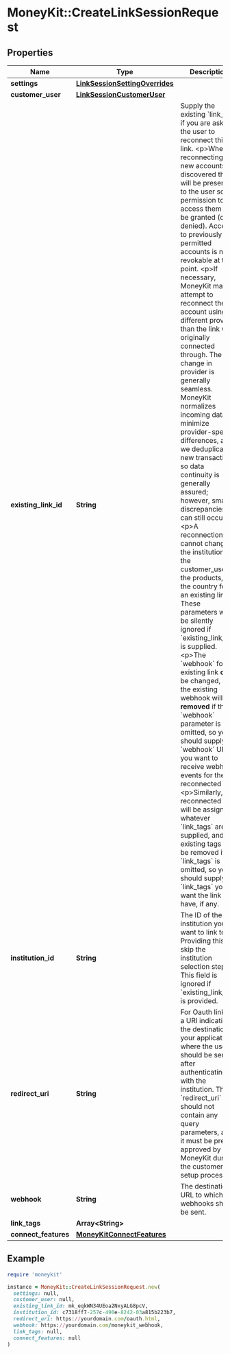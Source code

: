 # MoneyKit::CreateLinkSessionRequest

## Properties

| Name | Type | Description | Notes |
| ---- | ---- | ----------- | ----- |
| **settings** | [**LinkSessionSettingOverrides**](LinkSessionSettingOverrides.md) |  | [optional] |
| **customer_user** | [**LinkSessionCustomerUser**](LinkSessionCustomerUser.md) |  |  |
| **existing_link_id** | **String** | Supply the existing &#x60;link_id&#x60; if you are asking the user to reconnect this link.         &lt;p&gt;When reconnecting, if new accounts are discovered they will be presented to the user so permission         to access them can be granted (or denied).  Access to previously permitted accounts is not revokable         at this point.         &lt;p&gt;If necessary, MoneyKit may attempt to reconnect the account using a different provider than the link         was originally connected through.  The change in provider is generally seamless.  MoneyKit normalizes         incoming data to minimize provider-specific differences, and we deduplicate new transactions, so         data continuity is generally assured; however, small discrepancies can still occur.         &lt;p&gt;A reconnection cannot change the institution, the customer_user.id, the products, or the country for an         existing link.  These parameters will be silently ignored if &#x60;existing_link_id&#x60; is supplied.         &lt;p&gt;The &#x60;webhook&#x60; for an existing link **can** be changed, and the existing webhook will be **removed** if         the &#x60;webhook&#x60; parameter is omitted, so you should supply the &#x60;webhook&#x60; URL if you want to receive         webhook events for the reconnected link.         &lt;p&gt;Similarly, a reconnected link will be assigned whatever &#x60;link_tags&#x60; are supplied, and existing tags will         be removed if &#x60;link_tags&#x60; is omitted, so you should supply the &#x60;link_tags&#x60; you want the link to have, if any.          | [optional] |
| **institution_id** | **String** | The ID of the institution you want to link to. Providing this will skip the institution         selection step. This field is ignored if &#x60;existing_link_id&#x60; is provided. | [optional] |
| **redirect_uri** | **String** | For Oauth linking, a URI indicating the destination, in your application, where the user should         be sent after authenticating with the institution.  The &#x60;redirect_uri&#x60; should not contain any query parameters,         and it must be pre-approved by MoneyKit during the customer setup process. |  |
| **webhook** | **String** | The destination URL to which any webhooks should be sent. | [optional] |
| **link_tags** | **Array&lt;String&gt;** |  | [optional] |
| **connect_features** | [**MoneyKitConnectFeatures**](MoneyKitConnectFeatures.md) |  | [optional] |

## Example

```ruby
require 'moneykit'

instance = MoneyKit::CreateLinkSessionRequest.new(
  settings: null,
  customer_user: null,
  existing_link_id: mk_eqkWN34UEoa2NxyALG8pcV,
  institution_id: c7318ff7-257c-490e-8242-03a815b223b7,
  redirect_uri: https://yourdomain.com/oauth.html,
  webhook: https://yourdomain.com/moneykit_webhook,
  link_tags: null,
  connect_features: null
)
```

